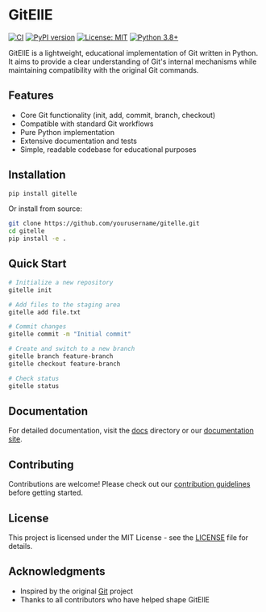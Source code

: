 # GitEllE

[![CI](https://github.com/EllE961/gitelle/actions/workflows/ci.yml/badge.svg)](https://github.com/EllE961/gitelle/actions/workflows/ci.yml)
[![PyPI version](https://badge.fury.io/py/gitelle.svg)](https://badge.fury.io/py/gitelle)
[![License: MIT](https://img.shields.io/badge/License-MIT-yellow.svg)](https://opensource.org/licenses/MIT)
[![Python 3.8+](https://img.shields.io/badge/python-3.8+-blue.svg)](https://www.python.org/downloads/)

GitEllE is a lightweight, educational implementation of Git written in Python. It aims to provide a clear understanding of Git's internal mechanisms while maintaining compatibility with the original Git commands.

## Features

- Core Git functionality (init, add, commit, branch, checkout)
- Compatible with standard Git workflows
- Pure Python implementation
- Extensive documentation and tests
- Simple, readable codebase for educational purposes

## Installation

```bash
pip install gitelle
```

Or install from source:

```bash
git clone https://github.com/yourusername/gitelle.git
cd gitelle
pip install -e .
```

## Quick Start

```bash
# Initialize a new repository
gitelle init

# Add files to the staging area
gitelle add file.txt

# Commit changes
gitelle commit -m "Initial commit"

# Create and switch to a new branch
gitelle branch feature-branch
gitelle checkout feature-branch

# Check status
gitelle status
```

## Documentation

For detailed documentation, visit the [docs](docs/index.md) directory or our [documentation site](https://gitelle.readthedocs.io/).

## Contributing

Contributions are welcome! Please check out our [contribution guidelines](CONTRIBUTING.md) before getting started.

## License

This project is licensed under the MIT License - see the [LICENSE](LICENSE) file for details.

## Acknowledgments

- Inspired by the original [Git](https://git-scm.com/) project
- Thanks to all contributors who have helped shape GitEllE
